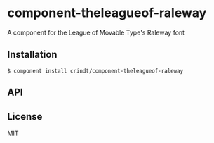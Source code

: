 
# component-theleagueof-raleway

  A component for the League of Movable Type's Raleway font

## Installation

    $ component install crindt/component-theleagueof-raleway

## API

   

## License

  MIT
